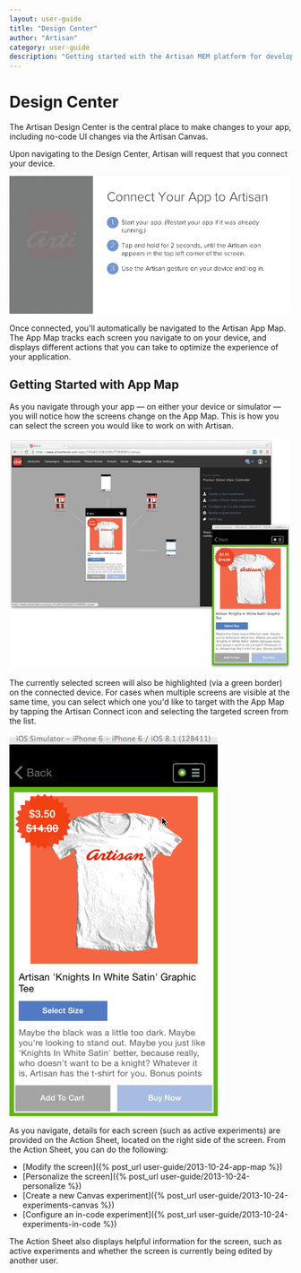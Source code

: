 ```yaml
---
layout: user-guide
title: "Design Center"
author: "Artisan"
category: user-guide
description: "Getting started with the Artisan MEM platform for developers."
---
```

# Design Center
The Artisan Design Center is the central place to make changes to your app, including no-code UI changes via the Artisan Canvas.

Upon navigating to the Design Center, Artisan will request that you connect your device.

<p><img src="/images/screens/connect-to-artisan-810x395.gif" width="700" alt="Screen capture of how to connect your app to Artisan." /></p>

Once connected, you'll automatically be navigated to the Artisan App Map. The App Map tracks each screen you navigate to on your device, and displays different actions that you can take to optimize the experience of your application.

## Getting Started with App Map
As you navigate through your app — on either your device or simulator — you will notice how the screens change on the App Map. This is how you can select the screen you would like to work on with Artisan.

<p><img src="/images/screens/app-map-selection-700x571.jpg" width="700" alt="Screen capture of how to connect your app to Artisan." /></p>

The currently selected screen will also be highlighted (via a green border) on the connected device.  For cases when multiple screens are visible at the same time, you can select which one you'd like to target with the App Map by tapping the Artisan Connect icon and selecting the targeted screen from the list.

<p><img src="/images/screens/device-screen-selection-372x683.gif" alt="Screen capture of how to connect your app to Artisan." /></p>

As you navigate, details for each screen (such as active experiments) are provided on the Action Sheet, located on the right side of the screen. From the Action Sheet, you can do the following:

* [Modify the screen]({% post_url user-guide/2013-10-24-app-map %})
* [Personalize the screen]({% post_url user-guide/2013-10-24-personalize %})
* [Create a new Canvas experiment]({% post_url user-guide/2013-10-24-experiments-canvas %})
* [Configure an in-code experiment]({% post_url user-guide/2013-10-24-experiments-in-code %})

The Action Sheet also displays helpful information for the screen, such as active experiments and whether the screen is currently being edited by another user.


